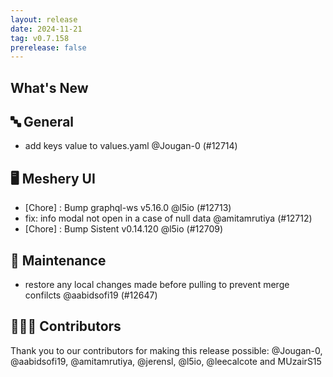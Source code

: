 ```yaml
---
layout: release
date: 2024-11-21
tag: v0.7.158
prerelease: false
---
```


## What's New
## 🔤 General
- add keys value to values.yaml  @Jougan-0 (#12714)

## 🖥 Meshery UI

- \[Chore\] : Bump graphql-ws v5.16.0 @l5io (#12713)
- fix: info modal not open in a case of null data @amitamrutiya (#12712)
- \[Chore\] : Bump Sistent v0.14.120 @l5io (#12709)

## 🧰 Maintenance

- restore any local changes made before pulling to prevent merge confilcts @aabidsofi19 (#12647)

## 👨🏽‍💻 Contributors

Thank you to our contributors for making this release possible:
@Jougan-0, @aabidsofi19, @amitamrutiya, @jerensl, @l5io, @leecalcote and MUzairS15
